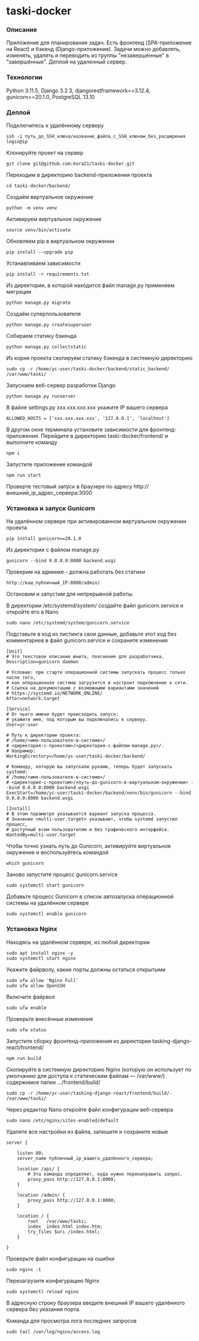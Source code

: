 # taski-docker
### Описание
Приложение для планирования задач. Есть фронтенд (SPA-приложение на React)
и бэкенд (Django-приложение). Задачи можно добавлять, изменять, удалять
и переводить из группы "незавершённые" в "завершённые". Деплой на удаленный сервер.

### Технологии
Python 3.11.5,
Django 3.2.3,
djangorestframework==3.12.4,
gunicorn==20.1.0,
PostgreSQL 13.10

### Деплой
Подключитесь к удалённому серверу
```
ssh -i путь_до_SSH_ключа/название_файла_с_SSH_ключом_без_расширения login@ip
```
Клонируйте проект на сервер
```
git clone git@github.com:kora21/taski-docker.git
```
Переходим в директорию backend-приложения проекта
```
cd taski-docker/backend/
```
Создаём виртуальное окружение
```
python -m venv venv
```
Активируем виртуальное окружение
```
source venv/bin/activate
```
Обновляем pip в виртуальном окружении
```
pip install --upgrade pip
```
Устанавливаем зависимости
```
pip install -r requirements.txt
```
Из директории, в которой находится файл manage.py применяем миграции
```
python manage.py migrate
```
Создаём суперпользователя
```
python manage.py createsuperuser
```
Собираем статику бэкенда
```
python manage.py collectstatic
```
Из корня проекта скопируем статику бэкенда в системную директорию
```
sudo cp -r /home/yc-user/taski-docker/backend/static_backend/ /var/www/taski/
```
Запускаем веб-сервер разработки Django
```
python manage.py runserver
```
В файле settings.py xxx.xxx.xxx.xxx укажите IP вашего сервера
```
ALLOWED_HOSTS = ['xxx.xxx.xxx.xxx', '127.0.0.1', 'localhost']
```
В другом окне терминала установите зависимости для фронтенд-приложения. Перейдите в директорию taski-docker/frontend/ и выполните команду
```
npm i
```
Запустите приложение командой
```
npm run start
```
Проверте тестовый запуск в браузере по адресу
http://внешний_ip_адрес_сервера:3000

### Установка и запуск Gunicorn
На удалённом сервере при активированном виртуальном окружении проекта
```
pip install gunicorn==20.1.0
```
Из директории с файлом manage.py
```
gunicorn --bind 0.0.0.0:8000 backend.wsgi
```
Проверим на админке - должна работать без статики
```
http://ваш_публичный_IP:8000/admin/
```
Остановим и запустим для непрерывной работы.

В директории /etc/systemd/system/ создайте файл gunicorn.service и откройте его в Nano
```
sudo nano /etc/systemd/system/gunicorn.service
```
Подставьте в код из листинга свои данные, добавьте этот код без комментариев в файл gunicorn.service и сохраните изменения
```
[Unit]
# Это текстовое описание юнита, пояснение для разработчика.
Description=gunicorn daemon 

# Условие: при старте операционной системы запускать процесс только после того, 
# как операционная система загрузится и настроит подключение к сети.
# Ссылка на документацию с возможными вариантами значений 
# https://systemd.io/NETWORK_ONLINE/
After=network.target 

[Service]
# От чьего имени будет происходить запуск:
# укажите имя, под которым вы подключались к серверу.
User=yc-user 

# Путь к директории проекта:
# /home/<имя-пользователя-в-системе>/
# <директория-с-проектом>/<директория-с-файлом-manage.py>/.
# Например:
WorkingDirectory=/home/yc-user/taski-docker/backend/

# Команду, которую вы запускали руками, теперь будет запускать systemd:
# /home/<имя-пользователя-в-системе>/
# <директория-с-проектом>/<путь-до-gunicorn-в-виртуальном-окружении> --bind 0.0.0.0:8000 backend.wsgi
ExecStart=/home/yc-user/taski-docker/backend/venv/bin/gunicorn --bind 0.0.0.0:8000 backend.wsgi

[Install]
# В этом параметре указывается вариант запуска процесса.
# Значение <multi-user.target> указывают, чтобы systemd запустил процесс,
# доступный всем пользователям и без графического интерфейса.
WantedBy=multi-user.target
```
Чтобы точно узнать путь до Gunicorn, активируйте виртуальное окружение и воспользуйтесь командой
```
which gunicorn
```
Заново запустите процесс gunicorn.service
```
sudo systemctl start gunicorn 
```
Добавьте процесс Gunicorn в список автозапуска операционной системы на удалённом сервере
```
sudo systemctl enable gunicorn 
```
### Установка Nginx
Находясь на удалённом сервере, из любой директории
```
sudo apt install nginx -y
sudo systemctl start nginx
```
Укажите файрволу, какие порты должны остаться открытыми
```
sudo ufw allow 'Nginx Full'
sudo ufw allow OpenSSH
```
Включите файрвол
```
sudo ufw enable
```
Проверьте внесённые изменения
```
sudo ufw status
```
Запустите сборку фронтенд-приложения из директории tasking-django-react/frontend/
```
npm run build
```
Скопируйте в системную директорию Nginx (которую он использует по умолчанию для доступа к статическим файлам — /var/www/) содержимое папки .../frontend/build/
```
sudo cp -r /home/yc-user/tasking-django-react/frontend/build/. /var/www/taski/
```
Через редактор Nano откройте файл конфигурации веб-сервера
```
sudo nano /etc/nginx/sites-enabled/default
```
Удалите все настройки из файла, запишите и сохраните новые
```
server {

    listen 80;
    server_name публичный_ip_вашего_удалённого_сервера;
    
    location /api/ {
        # Эта команда определяет, куда нужно перенаправить запрос.
        proxy_pass http://127.0.0.1:8000;
    }

    location /admin/ {
        proxy_pass http://127.0.0.1:8000;
    }

    location / {
        root   /var/www/taski;
        index  index.html index.htm;
        try_files $uri /index.html;
    }

}
```
Проверьте файл конфигурации на ошибки
```
sudo nginx -t
```
Перезагрузите конфигурацию Nginx
```
sudo systemctl reload nginx
```
В адресную строку браузера введите внешний IP вашего удалённого сервера без указания порта.

Команда для просмотра лога последних запросов
```
sudo tail /var/log/nginx/access.log
```
